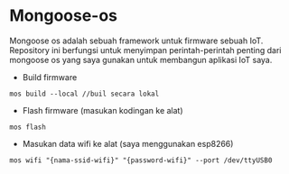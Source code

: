 # Mongoose-os

Mongoose os adalah sebuah framework untuk firmware sebuah IoT. Repository ini berfungsi untuk menyimpan perintah-perintah penting dari mongoose os yang saya gunakan untuk membangun aplikasi IoT saya.

- Build firmware

```
mos build --local //buil secara lokal
```

- Flash firmware (masukan kodingan ke alat)

```
mos flash
```

- Masukan data wifi ke alat (saya menggunakan esp8266)

```
mos wifi "{nama-ssid-wifi}" "{password-wifi}" --port /dev/ttyUSB0
```
